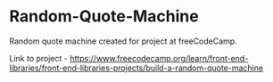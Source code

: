 # Random-Quote-Machine

Random quote machine created for project at freeCodeCamp.

Link to project - https://www.freecodecamp.org/learn/front-end-libraries/front-end-libraries-projects/build-a-random-quote-machine
